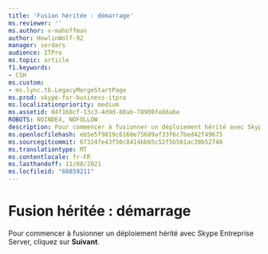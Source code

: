 ```yaml
---
title: 'Fusion héritée : démarrage'
ms.reviewer: ''
ms.author: v-mahoffman
author: HowlinWolf-92
manager: serdars
audience: ITPro
ms.topic: article
f1.keywords:
- CSH
ms.custom:
- ms.lync.tb.LegacyMergeStartPage
ms.prod: skype-for-business-itpro
ms.localizationpriority: medium
ms.assetid: 04f160cf-13c3-4d9d-80ab-78908fe86abe
ROBOTS: NOINDEX, NOFOLLOW
description: Pour commencer à fusionner un déploiement hérité avec Skype Entreprise Server, cliquez sur Suivant.
ms.openlocfilehash: eb5e5f9819c6160e75689af33f6c7bed42f49675
ms.sourcegitcommit: 67324fe43f50c8414bb65c52f5b561ac30b52748
ms.translationtype: MT
ms.contentlocale: fr-FR
ms.lasthandoff: 11/08/2021
ms.locfileid: "60859211"
---
```

# <a name="legacy-merge-start"></a>Fusion héritée : démarrage
 
Pour commencer à fusionner un déploiement hérité avec Skype Entreprise Server, cliquez sur **Suivant**. 
  


